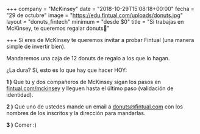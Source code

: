 +++
company = "McKinsey"
date = "2018-10-29T15:08:18+00:00"
fecha = "29 de octubre"
image = "https://edu.fintual.com/uploads/donuts.jpg"
layout = "donuts_fintech"
minimum = "desde $0"
title = "Si trabajas en McKinsey, te queremos regalar donuts🍩"

+++
Si eres de McKinsey te queremos invitar a probar Fintual (una manera simple de invertir bien).

Mandaremos una caja de 12 donuts de regalo a los que lo hagan.

¿La dura? Sí, esto es lo que hay que hacer HOY:

**1 )** Que tú y dos compañeros de McKinsey sigan los pasos en [fintual.com/mckinsey](www.fintual.com/mckinsey) y lleguen hasta el último paso (validación de identidad).

**2 )** Que uno de ustedes mande un email a donuts@fintual.com con los nombres de los inscritos y la dirección para mandarlas.

**3 )** Comer :)